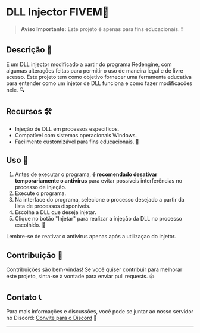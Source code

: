 # DLL Injector FIVEM🚀

> **Aviso Importante:** Este projeto é apenas para fins educacionais. ❗

## Descrição 📝

É um DLL injector modificado a partir do programa Redengine, com algumas alterações feitas para permitir o uso de maneira legal e de livre acesso. Este projeto tem como objetivo fornecer uma ferramenta educativa para entender como um injetor de DLL funciona e como fazer modificações nele. 🔍

## Recursos 🛠️

- Injeção de DLL em processos específicos.
- Compatível com sistemas operacionais Windows.
- Facilmente customizável para fins educacionais. 📘

## Uso 🚀

1. Antes de executar o programa, **é recomendado desativar temporariamente o antivírus** para evitar possíveis interferências no processo de injeção.
2. Execute o programa.
3. Na interface do programa, selecione o processo desejado a partir da lista de processos disponíveis.
4. Escolha a DLL que deseja injetar.
5. Clique no botão "Injetar" para realizar a injeção da DLL no processo escolhido. 🚀

Lembre-se de reativar o antivírus apenas após a utilizaçao do injetor.

## Contribuição 🤝

Contribuições são bem-vindas! Se você quiser contribuir para melhorar este projeto, sinta-se à vontade para enviar pull requests. 👍

## Contato 📞

Para mais informações e discussões, você pode se juntar ao nosso servidor no Discord: [Convite para o Discord](https://discord.gg/Uuxcnrm9) 💬

---
